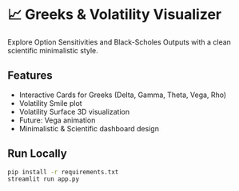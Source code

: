 # 📈 Greeks & Volatility Visualizer

Explore Option Sensitivities and Black-Scholes Outputs with a clean scientific minimalistic style.

## Features
- Interactive Cards for Greeks (Delta, Gamma, Theta, Vega, Rho)
- Volatility Smile plot
- Volatility Surface 3D visualization
- Future: Vega animation
- Minimalistic & Scientific dashboard design

## Run Locally
```bash
pip install -r requirements.txt
streamlit run app.py
